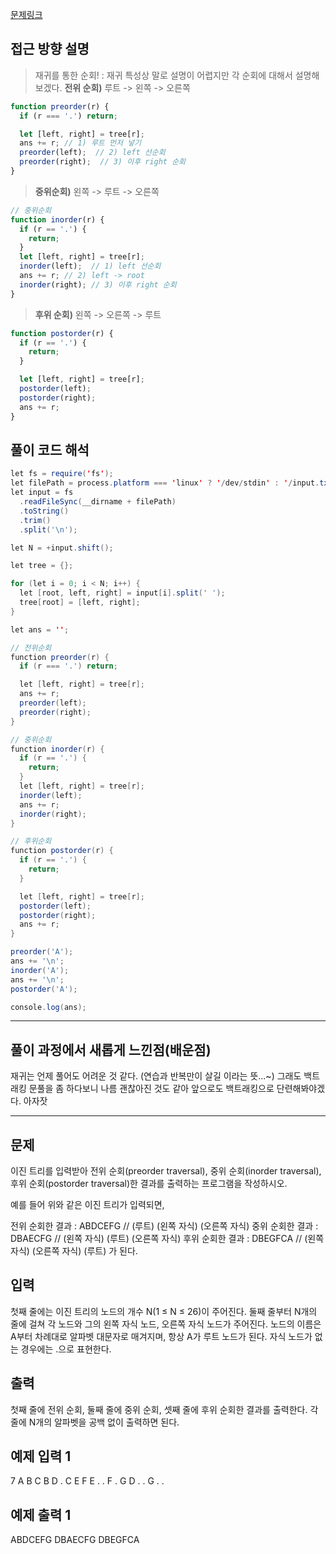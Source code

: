 [문제링크](https://www.acmicpc.net/problem/1991)

## 접근 방향 설명
> 재귀를 통한 순회! : 재귀 특성상 말로 설명이 어렵지만 각 순회에 대해서 설명해보겠다.
> **전위 순회)** 루트 -> 왼쪽 -> 오른쪽
```js
function preorder(r) {
  if (r === '.') return;

  let [left, right] = tree[r];
  ans += r; // 1) 루트 먼저 넣기 
  preorder(left);  // 2) left 선순회
  preorder(right);  // 3) 이후 right 순회
}
```
> **중위순회)** 왼쪽 -> 루트 -> 오른쪽 
```js
// 중위순회
function inorder(r) {
  if (r == '.') {
    return;
  }
  let [left, right] = tree[r];
  inorder(left);  // 1) left 선순회
  ans += r; // 2) left -> root 
  inorder(right); // 3) 이후 right 순회
}
```
> **후위 순회)** 왼쪽 -> 오른쪽 -> 루트
```js
function postorder(r) {
  if (r == '.') {
    return;
  }

  let [left, right] = tree[r];
  postorder(left); 
  postorder(right);
  ans += r;
}
```


## 풀이 코드 해석

```java script
let fs = require('fs');
let filePath = process.platform === 'linux' ? '/dev/stdin' : '/input.txt';
let input = fs
  .readFileSync(__dirname + filePath)
  .toString()
  .trim()
  .split('\n');

let N = +input.shift();

let tree = {};

for (let i = 0; i < N; i++) {
  let [root, left, right] = input[i].split(' ');
  tree[root] = [left, right];
}

let ans = '';

// 전위순회
function preorder(r) {
  if (r === '.') return;

  let [left, right] = tree[r];
  ans += r;
  preorder(left);
  preorder(right);
}

// 중위순회
function inorder(r) {
  if (r == '.') {
    return;
  }
  let [left, right] = tree[r];
  inorder(left);
  ans += r;
  inorder(right);
}

// 후위순회
function postorder(r) {
  if (r == '.') {
    return;
  }

  let [left, right] = tree[r];
  postorder(left);
  postorder(right);
  ans += r;
}

preorder('A');
ans += '\n';
inorder('A');
ans += '\n';
postorder('A');

console.log(ans);
```

---

## 풀이 과정에서 새롭게 느낀점(배운점)

재귀는 언제 풀어도 어려운 것 같다. (연습과 반복만이 살길 이라는 뜻...~)
그래도 백트래킹 문풀을 좀 하다보니 나름 괜찮아진 것도 같아 앞으로도 백트래킹으로 단련해봐야겠다. 아자잣

---

## 문제

이진 트리를 입력받아 전위 순회(preorder traversal), 중위 순회(inorder traversal), 후위 순회(postorder traversal)한 결과를 출력하는 프로그램을 작성하시오.



예를 들어 위와 같은 이진 트리가 입력되면,

전위 순회한 결과 : ABDCEFG // (루트) (왼쪽 자식) (오른쪽 자식)
중위 순회한 결과 : DBAECFG // (왼쪽 자식) (루트) (오른쪽 자식)
후위 순회한 결과 : DBEGFCA // (왼쪽 자식) (오른쪽 자식) (루트)
가 된다.

## 입력
첫째 줄에는 이진 트리의 노드의 개수 N(1 ≤ N ≤ 26)이 주어진다. 둘째 줄부터 N개의 줄에 걸쳐 각 노드와 그의 왼쪽 자식 노드, 오른쪽 자식 노드가 주어진다. 노드의 이름은 A부터 차례대로 알파벳 대문자로 매겨지며, 항상 A가 루트 노드가 된다. 자식 노드가 없는 경우에는 .으로 표현한다.

## 출력
첫째 줄에 전위 순회, 둘째 줄에 중위 순회, 셋째 줄에 후위 순회한 결과를 출력한다. 각 줄에 N개의 알파벳을 공백 없이 출력하면 된다.

## 예제 입력 1 
7
A B C
B D .
C E F
E . .
F . G
D . .
G . .

## 예제 출력 1 
ABDCEFG
DBAECFG
DBEGFCA
